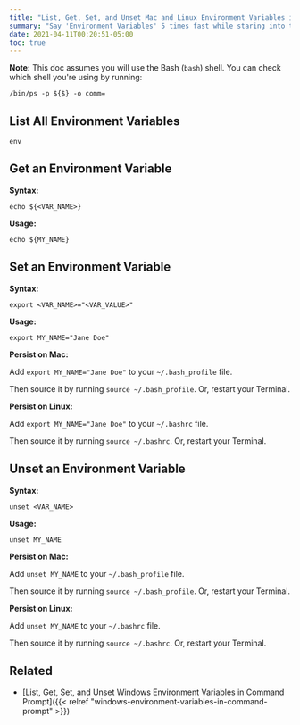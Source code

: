 ```yaml
---
title: "List, Get, Set, and Unset Mac and Linux Environment Variables in Terminal"
summary: "Say 'Environment Variables' 5 times fast while staring into the Terminal."
date: 2021-04-11T00:20:51-05:00
toc: true
---
```


**Note:** This doc assumes you will use the Bash (`bash`) shell. You can check which shell you're using by running:

```
/bin/ps -p ${$} -o comm=
```

## List All Environment Variables

```
env
```

## Get an Environment Variable

**Syntax:**

```
echo ${<VAR_NAME>}
```

**Usage:**

```
echo ${MY_NAME}
```

## Set an Environment Variable

**Syntax:**

```
export <VAR_NAME>="<VAR_VALUE>"
```

**Usage:**

```
export MY_NAME="Jane Doe"
```

**Persist on Mac:**

Add `export MY_NAME="Jane Doe"` to your `~/.bash_profile` file.

Then source it by running `source ~/.bash_profile`. Or, restart your Terminal.

**Persist on Linux:**

Add `export MY_NAME="Jane Doe"` to your `~/.bashrc` file.

Then source it by running `source ~/.bashrc`. Or, restart your Terminal.

## Unset an Environment Variable

**Syntax:**

```
unset <VAR_NAME>
```

**Usage:**

```
unset MY_NAME
```

**Persist on Mac:**

Add `unset MY_NAME` to your `~/.bash_profile` file.

Then source it by running `source ~/.bash_profile`. Or, restart your Terminal.

**Persist on Linux:**

Add `unset MY_NAME` to your `~/.bashrc` file.

Then source it by running `source ~/.bashrc`. Or, restart your Terminal.

## Related

- [List, Get, Set, and Unset Windows Environment Variables in Command Prompt]({{< relref "windows-environment-variables-in-command-prompt" >}})
